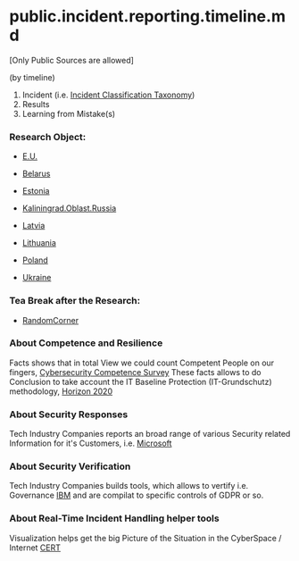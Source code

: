 # public.incident.reporting.timeline.md
[Only Public Sources are allowed]

(by timeline)
1. Incident (i.e. [Incident Classification Taxonomy](https://www.trusted-introducer.org/Incident-Classification-Taxonomy.pdf))
2. Results 
3. Learning from Mistake(s)


### Research Object:

* [E.U.](https://github.com/PolVilniusTech/public.incident.reporting.timeline.md/tree/main/timeline/E.U.md)

* [Belarus](https://github.com/PolVilniusTech/public.incident.reporting.timeline.md/tree/main/timeline/Belarus.md)

* [Estonia](https://github.com/PolVilniusTech/public.incident.reporting.timeline.md/tree/main/timeline/Estonia.md)

* [Kaliningrad.Oblast.Russia](https://github.com/PolVilniusTech/public.incident.reporting.timeline.md/tree/main/timeline/Kaliningrad.Oblast.Russia.md)

* [Latvia](https://github.com/PolVilniusTech/public.incident.reporting.timeline.md/tree/main/timeline/Latvia.md)

* [Lithuania](https://github.com/PolVilniusTech/public.incident.reporting.timeline.md/tree/main/timeline/Lithuania.md)

* [Poland](https://github.com/PolVilniusTech/public.incident.reporting.timeline.md/tree/main/timeline/Poland.md)

* [Ukraine](https://github.com/PolVilniusTech/public.incident.reporting.timeline.md/tree/main/timeline/Ukraine.md)

### Tea Break after the Research:

* [RandomCorner](https://github.com/PolVilniusTech/public.incident.reporting.timeline.md/tree/main/timeline/RandomCorner.md)

### About Competence and Resilience

Facts shows that in total View we could count Competent People on our fingers, [Cybersecurity Competence Survey](https://publications.jrc.ec.europa.eu/repository/handle/JRC111211)
These facts allows to do Conclusion to take account the IT Baseline Protection (IT-Grundschutz) methodology, [Horizon 2020](https://publications.jrc.ec.europa.eu/repository/handle/JRC124977)

### About Security Responses

Tech Industry Companies reports an broad range of various Security related Information for it's Customers, i.e. [Microsoft](https://www.microsoft.com/en-us/msrc)

### About Security Verification

Tech Industry Companies builds tools, which allows to vertify i.e. Governance [IBM](https://www.ibm.com/products/verify-governance) and are compilat to specific controls of GDPR or so.

### About Real-Time Incident Handling helper tools 

Visualization helps get the big Picture of the Situation in the CyberSpace / Internet [CERT](https://www.cert.orange.pl/mapa)
